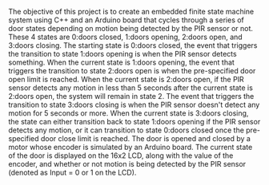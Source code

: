 The objective of this project is to create an embedded finite state machine system using C++ and an Arduino board that cycles through a series of door states depending on motion being detected by the PIR sensor or not. 
These 4 states are 0:doors closed, 1:doors opening, 2:doors open, and 3:doors closing.
The starting state is 0:doors closed, the event that triggers the transition to state 1:doors opening is when the PIR sensor detects something. 
When the current state is 1:doors opening, the event that triggers the transition to state 2:doors open is when the pre-specified door open limit is reached.
When the current state is 2:doors open, if the PIR sensor detects any motion in less than 5 seconds after the current state is 2:doors open, the system will remain in state 2. 
The event that triggers the transition to state 3:doors closing is when the PIR sensor doesn't detect any motion for 5 seconds or more. 
When the current state is 3:doors closing, the state can either transition back to state 1:doors opening if the PIR sensor detects any motion, or it can transition to state 0:doors closed once the pre-specified door close limit is reached.
The door is opened and closed by a motor whose encoder is simulated by an Arduino board. 
The current state of the door is displayed on the 16x2 LCD, along with the value of the encoder, and whether or not motion is being detected by the PIR sensor (denoted as Input = 0 or 1 on the LCD). 
